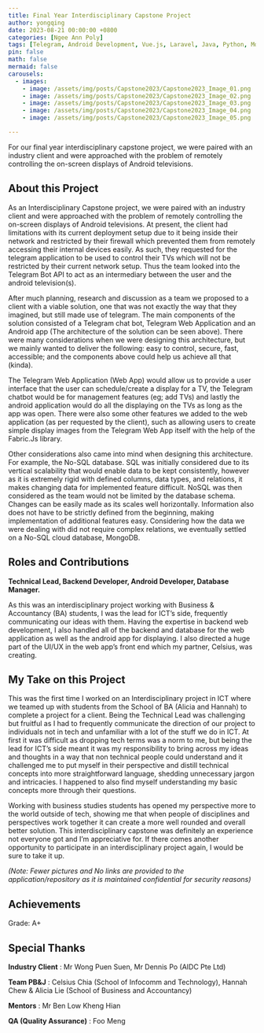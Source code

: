 ```yaml
---
title: Final Year Interdisciplinary Capstone Project
author: yongqing
date: 2023-08-21 00:00:00 +0800
categories: [Ngee Ann Poly]
tags: [Telegram, Android Development, Vue.js, Laravel, Java, Python, MongoDB, NoSQL]
pin: false
math: false
mermaid: false
carousels:
  - images: 
    - image: /assets/img/posts/Capstone2023/Capstone2023_Image_01.png
    - image: /assets/img/posts/Capstone2023/Capstone2023_Image_02.png
    - image: /assets/img/posts/Capstone2023/Capstone2023_Image_03.png
    - image: /assets/img/posts/Capstone2023/Capstone2023_Image_04.png
    - image: /assets/img/posts/Capstone2023/Capstone2023_Image_05.png

---
```

For our final year interdisciplinary capstone project, we were paired with an industry client and were approached with the problem of remotely controlling the on-screen displays of Android televisions.

## About this Project
As an Interdisciplinary Capstone project, we were paired with an industry client and were approached with the problem of remotely controlling the on-screen displays of Android televisions. At present, the client had limitations with its current deployment setup due to it being inside their network and restricted by their firewall which prevented them from remotely accessing their internal devices easily. As such, they requested for the telegram application to be used to control their TVs which will not be restricted by their current network setup. Thus the team looked into the Telegram Bot API to act as an intermediary between the user and the android television(s).

After much planning, research and discussion as a team we proposed to a client with a viable solution, one that was not exactly the way that they imagined, but still made use of telegram. The main components of the solution consisted of a Telegram chat bot, Telegram Web Application and an Android app (The architecture of the solution can be seen above). There were many considerations when we were designing this architecture, but we mainly wanted to deliver the following: easy to control, secure, fast, accessible; and the components above could help us achieve all that (kinda).

The Telegram Web Application (Web App) would allow us to provide a user interface that the user can schedule/create a display for a TV, the Telegram chatbot would be for management features (eg; add TVs) and lastly the android application would do all the displaying on the TVs as long as the app was open. There were also some other features we added to the web application (as per requested by the client), such as allowing users to create simple display images from the Telegram Web App itself with the help of the Fabric.Js library.

Other considerations also came into mind when designing this architecture. For example, the No-SQL database. SQL was initially considered due to its vertical scalability that would enable data to be kept consistently, however as it is extremely rigid with defined columns, data types, and relations, it makes changing data for implemented feature difficult. NoSQL was then considered as the team would not be limited by the database schema. Changes can be easily made as its scales well horizontally. Information also does not have to be strictly defined from the beginning, making implementation of additional features easy. Considering how the data we were dealing with did not require complex relations, we eventually settled on a No-SQL cloud database, MongoDB.

## Roles and Contributions
**Technical Lead, Backend Developer, Android Developer, Database Manager.**

As this was an interdisciplinary project working with Business & Accountancy (BA) students, I was the lead for ICT’s side, frequently communicating our ideas with them. Having the expertise in backend web development, I also handled all of the backend and database for the web application as well as the android app for displaying. I also directed a huge part of the UI/UX in the web app’s front end which my partner, Celsius, was creating.

## My Take on this Project
This was the first time I worked on an Interdisciplinary project in ICT where we teamed up with students from the School of BA (Alicia and Hannah) to complete a project for a client. Being the Technical Lead was challenging but fruitful as I had to frequently communicate the direction of our project to individuals not in tech and unfamiliar with a lot of the stuff we do in ICT. At first it was difficult as dropping tech terms was a norm to me, but being the lead for ICT’s side meant it was my responsibility to bring across my ideas and thoughts in a way that non technical people could understand and it challenged me to put myself in their perspective and distill technical concepts into more straightforward language, shedding unnecessary jargon and intricacies. I happened to also find myself understanding my basic concepts more through their questions.

Working with business studies students has opened my perspective more to the world outside of tech, showing me that when people of disciplines and perspectives work together it can create a more well rounded and overall better solution. This interdisciplinary capstone was definitely an experience not everyone got and I’m appreciative for. If there comes another opportunity to participate in an interdisciplinary project again, I would be sure to take it up.

_(Note: Fewer pictures and No links are provided to the application/repository as it is maintained confidential for security reasons)_

## Achievements
Grade: A+

## Special Thanks

**Industry Client**
: Mr Wong Puen Suen, Mr Dennis Po (AIDC Pte Ltd)

**Team PB&J**
: Celsius Chia (School of Infocomm and Technology), Hannah Chew &  Alicia Lie (School of Business and Accountancy)

**Mentors**
: Mr Ben Low Kheng Hian

**QA (Quality Assurance)**
: Foo Meng


